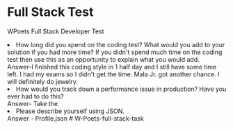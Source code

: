 # Full Stack Test
WPoets Full Stack Developer Test

 
  <li>How long did you spend on the coding test? What would you add to your solution if you had more time? If you didn't spend much time on the coding test then use this as an opportunity to explain what you would add.</li>
  Answer-I finished this coding style in 1 half day and I still have some time left. I had my exams so I didn't get the time. Mala Jr. got another chance. I will definitely do jewelry.
	<li>How would you track down a performance issue in production? Have you ever had to do this?</li>
 Answer- Take the 
	<li>Please describe yourself using JSON.</li>
 Answer - Profile.json
</ul># W-Poets-full-stack-task
